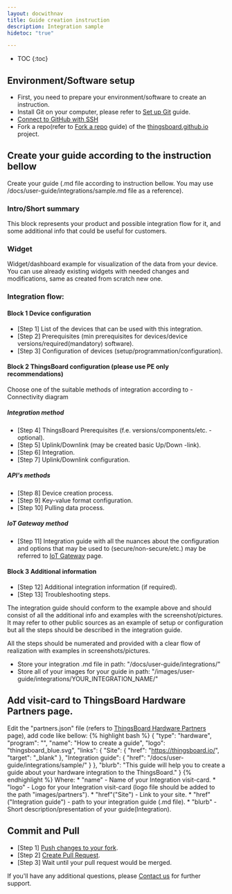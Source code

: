 ```yaml
---
layout: docwithnav
title: Guide creation instruction
description: Integration sample
hidetoc: "true"

---
```


* TOC 
{:toc}

## Environment/Software setup

* First, you need to prepare your environment/software to create an instruction.
* Install Git on your computer, please refer to [Set up Git](https://docs.github.com/en/github/getting-started-with-github/set-up-git) guide.
* [Connect to GitHub with SSH](https://docs.github.com/en/github/authenticating-to-github/connecting-to-github-with-ssh)
* Fork a repo(refer to [Fork a repo](https://docs.github.com/en/github/getting-started-with-github/fork-a-repo) guide) of the [thingsboard.github.io](https://github.com/thingsboard/thingsboard.github.io) project.

## Create your guide according to the instruction bellow
Create your guide (.md file according to instruction bellow. You may use /docs/user-guide/integrations/sample.md file as a reference).

### Intro/Short summary

This block represents your product and possible integration flow for it, and some additional info that could be useful for customers.

### Widget

Widget/dashboard example for visualization of the data from your device. You can use already existing widgets with needed changes and modifications, same as created from scratch new one.

### Integration flow:

#### Block 1 Device configuration

* [Step 1] List of the devices that can be used with this integration.
* [Step 2] Prerequisites (min prerequisites for devices/device versions/required(mandatory) software).
* [Step 3] Configuration of devices (setup/programmation/configuration).

#### Block 2 ThingsBoard configuration (please use PE only recommendations)

Choose one of the suitable methods of integration according to - Connectivity diagram

##### Integration method

* [Step 4] ThingsBoard Prerequisites (f.e. versions/components/etc. - optional).
* [Step 5] Uplink/Downlink (may be created basic Up/Down -link).
* [Step 6] Integration.
* [Step 7] Uplink/Downlink configuration.

##### API's methods

* [Step 8] Device creation process.
* [Step 9] Key-value format configuration.
* [Step 10] Pulling data process.

##### IoT Gateway method

* [Step 11] Integration guide with all the nuances about the configuration and options that may be used to (secure/non-secure/etc.) may be referred to [IoT Gateway](https://thingsboard.io/docs/iot-gateway/getting-started) page.

#### Block 3 Additional information

* [Step 12] Additional integration information (if required).
* [Step 13] Troubleshooting steps.
  
The integration guide should conform to the example above and should consist of all the additional info and examples with the screenshot/pictures. It may refer to other public sources as an example of setup or configuration but all the steps should be described in the integration guide.
  
All the steps should be numerated and provided with a clear flow of realization with examples in screenshots/pictures.

* Store your integration .md file in path: "/docs/user-guide/integrations/"
* Store all of your images for your guide in path: "/images/user-guide/integrations/YOUR_INTEGRATION_NAME/"

## Add visit-card to ThingsBoard Hardware Partners page.

Edit the "partners.json" file (refers to [ThingsBoard Hardware Partners](https://thingsboard.io/partners/hardware/) page), add code like bellow:
  {% highlight bash %}
  {
    "type": "hardware",
    "program": "",
    "name": "How to create a guide",
    "logo": "thingsboard_blue.svg",
    "links": {
        "Site": {
            "href": "https://thingsboard.io/",
            "target": "_blank"
        },
        "Integration guide": {
            "href": "/docs/user-guide/integrations/sample/"
        }
    },
    "blurb": "This guide will help you to create a guide about your hardware integration to the ThingsBoard."
  }
  {% endhighlight %}
        Where:
        * "name" - Name of your Integration visit-card.
        * "logo" - Logo for your Integration visit-card (logo file should be added to the path "images/partners").
        * "href"("Site") - Link to your site.
        * "href"("Integration guide") - path to your integration guide (.md file).
        * "blurb" - Short description/presentation of your guide(Integration).

## Commit and Pull

  * [Step 1] [Push changes to your fork](https://thingsboard.io/docs/user-guide/contribution/how-to-contribute/#push-changes-to-your-fork).
  * [Step 2] [Create Pull Request](https://thingsboard.io/docs/user-guide/contribution/how-to-contribute/#create-pull-request).
  * [Step 3] Wait until your pull request would be merged.

If you'll have any additional questions, please [Contact us](https://thingsboard.io/docs/contact-us/) for further support.